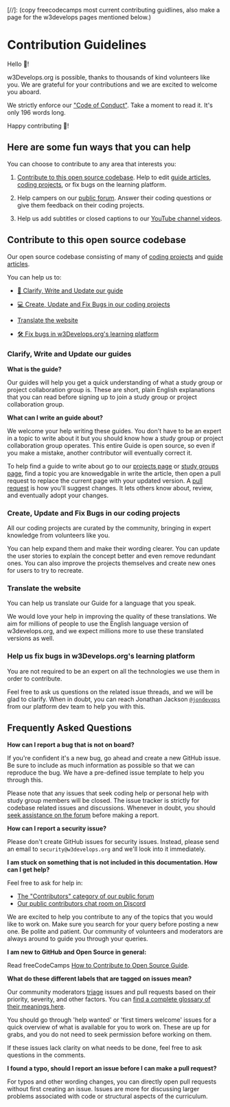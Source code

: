 [//]: (copy freecodecamps most current contributing guidlines, also make a page for the w3develops pages mentioned below.)
# Contribution Guidelines

Hello 👋!

w3Develops.org is possible, thanks to thousands of kind volunteers like you. We are grateful for your contributions and we are excited to welcome you aboard.

We strictly enforce our ["Code of Conduct"](https://www.w3develops.org/code-of-conduct). Take a moment to read it. It's only 196 words long.

Happy contributing 🎉!

## Here are some fun ways that you can help

You can choose to contribute to any area that interests you:

1. [Contribute to this open source codebase](#contribute-to-this-open-source-codebase). Help to edit [guide articles](https://w3develops.org/guide), [coding projects](https://w3develops.org/projects), or fix bugs on the learning platform.

2. Help campers on our [public forum](https://www.w3develops.org/forum/). Answer their coding questions or give them feedback on their coding projects.

3. Help us add subtitles or closed captions to our [YouTube channel videos](https://www.youtube.com/channel/UC8butISFwT-Wl7EV0hUK0BQ/videos).

## Contribute to this open source codebase

Our open source codebase consisting of many of [coding projects](https://w3develops.org/projects) and [guide articles](https://w3develops.org/guide).

You can help us to:

- [📝 Clarify, Write and Update our guide](#clarify-write-and-update-our-guide)

- [💻 Create, Update and Fix Bugs in our coding projects](#create-update-and-fix-bugs-in-our-coding-projects)

- [Translate the website](#translate-the-website)

- [🛠 Fix bugs in w3Develops.org's learning platform](#help-us-fix-bugs-in-w3developsorgs-learning-platform)

### Clarify, Write and Update our guides

**What is the guide?**

Our guides will help you get a quick understanding of what a study group or project collaboration group is. These are short, plain English explanations that you can read before signing up to join a study group or project collaboration group.

**What can I write an guide about?**

We welcome your help writing these guides. You don't have to be an expert in a topic to write about it but you should know how a study group or project collaboration group operates. This entire Guide is open source, so even if you make a mistake, another contributor will eventually correct it.

To help find a guide to write about go to our [projects page](https://w3develops.org/projects) or [study groups page](https://w3develops.org/groups), find a topic you are knowedgable in write the article, then open a pull request to replace the current page with your updated version. A [pull request](https://help.github.com/articles/about-pull-requests/) is how you'll suggest changes. It lets others know about, review, and eventually adopt your changes.

### Create, Update and Fix Bugs in our coding projects

All our coding projects are curated by the community, bringing in expert knowledge from volunteers like you.

You can help expand them and make their wording clearer. You can update the user stories to explain the concept better and even remove redundant ones. You can also improve the projects themselves and create new ones for users to try to recreate.

### Translate the website

You can help us translate our Guide for a language that you speak.

We would love your help in improving the quality of these translations. We aim for millions of people to use the English language version of w3develops.org, and we expect millions more to use these translated versions as well.

### Help us fix bugs in w3Develops.org's learning platform

You are not required to be an expert on all the technologies we use them in order to contribute.

Feel free to ask us questions on the related issue threads, and we will be glad to clarify. When in doubt, you can reach Jonathan Jackson [`@jondevops`](https://github.com/jondevops) from our platform dev team to help you with this.

## Frequently Asked Questions

**How can I report a bug that is not on board?**

If you're confident it's a new bug, go ahead and create a new GitHub issue. Be sure to include as much information as possible so that we can reproduce the bug. We have a pre-defined issue template to help you through this.

Please note that any issues that seek coding help or personal help with study group members will be closed. The issue tracker is strictly for codebase related issues and discussions. Whenever in doubt, you should [seek assistance on the forum](https://www.w3develops.org/forum) before making a report.

**How can I report a security issue?**

Please don't create GitHub issues for security issues. Instead, please send an email to `security@w3develops.org` and we'll look into it immediately.

**I am stuck on something that is not included in this documentation. How can I get help?**

Feel free to ask for help in:

- [The "Contributors" category of our public forum](https://www.w3develops.org/forum)
- [Our public contributors chat room on Discord](https://discord.gg/ckQ52gA)

We are excited to help you contribute to any of the topics that you would like to work on. Make sure you search for your query before posting a new one. Be polite and patient. Our community of volunteers and moderators are always around to guide you through your queries.

**I am new to GitHub and Open Source in general:**

Read freeCodeCamps [How to Contribute to Open Source Guide](https://github.com/freeCodeCamp/how-to-contribute-to-open-source).

**What do these different labels that are tagged on issues mean?**

Our community moderators [triage](https://en.wikipedia.org/wiki/Software_bug#Bug_management) issues and pull requests based on their priority, severity, and other factors. You can [find a complete glossary of their meanings here](https://github.com/w3develops/w3develops/labels).

You should go through 'help wanted' or 'first timers welcome' issues for a quick overview of what is available for you to work on. These are up for grabs, and you do not need to seek permission before working on them.

If these issues lack clarity on what needs to be done, feel free to ask questions in the comments.

**I found a typo, should I report an issue before I can make a pull request?**

For typos and other wording changes, you can directly open pull requests without first creating an issue. Issues are more for discussing larger problems associated with code or structural aspects of the curriculum.
